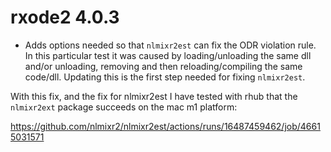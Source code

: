 # rxode2 4.0.3

- Adds options needed so that `nlmixr2est` can fix the ODR violation
  rule.  In this particular test it was caused by loading/unloading
  the same dll and/or unloading, removing and then reloading/compiling the same
  code/dll. Updating this is the first step needed for fixing `nlmixr2est`.


With this fix, and the fix for nlmixr2est I have tested with rhub that
the `nlmixr2ext` package succeeds on the mac m1 platform:

https://github.com/nlmixr2/nlmixr2est/actions/runs/16487459462/job/46615031571
